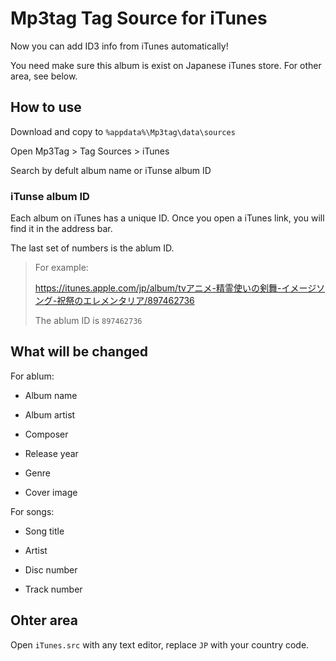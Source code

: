 # Mp3tag Tag Source for iTunes

Now you can add ID3 info from iTunes automatically!

You need make sure this album is exist on Japanese iTunes store. For other area, see below.

## How to use

Download and copy to ```%appdata%\Mp3tag\data\sources```

Open Mp3Tag > Tag Sources > iTunes

Search by defult album name or iTunse album ID

### iTunse album ID

Each album on iTunes has a unique ID. Once you open a iTunes link, you will find it in the address bar.

The last set of numbers is the ablum ID.

> For example:
>
> https://itunes.apple.com/jp/album/tvアニメ-精霊使いの剣舞-イメージソング-祝祭のエレメンタリア/897462736
>
> The ablum ID is ```897462736```

## What will be changed

For ablum:

- Album name

- Album artist

- Composer

- Release year

- Genre

- Cover image

For songs:

- Song title

- Artist

- Disc number

- Track number

## Ohter area

Open ```iTunes.src``` with any text editor, replace ```JP``` with your country code.
